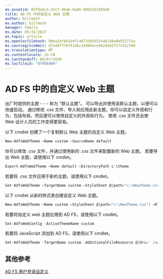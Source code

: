 ```yaml
---
ms.assetid: 0379abc3-25c7-46ab-9a6b-80a5152365b0
title: AD FS 中的自定义 Web 主题
author: billmath
ms.author: billmath
manager: femila
ms.date: 05/31/2017
ms.topic: article
ms.openlocfilehash: 99ea2ef8d2a4fca6733b5d314ab138adb55277aa
ms.sourcegitcommit: dfa48f77b751dbc34409aced628eb2f17c912f08
ms.translationtype: MT
ms.contentlocale: zh-CN
ms.lasthandoff: 08/07/2020
ms.locfileid: "87956404"
---
```

# <a name="custom-web-themes-in-ad-fs"></a>AD FS 中的自定义 Web 主题

出厂时提供的主题 \- \- \- 称为 "默认主题"。 可以导出并使用该默认主题，以便可以快速启动。 通过修改 .css 文件、导入和应用此新主题，你可以自定义外观和行为，包括布局，然后便可以使用自定义的外观和行为。 使用 .css 文件还会使 Web 设计人员的工作变得更容易。

以下 cmdlet 创建了一个复制默认 Web 主题的自定义 Web 主题。

```powershell
New-AdfsWebTheme –Name custom –SourceName default
```

你可以修改 .css 文件，并通过使用新的 .css 文件来配置新的 Web 主题。 若要导出 Web 主题，请使用以下 cmdlet。

```powershell
Export-AdfsWebTheme –Name default –DirectoryPath c:\theme
```

若要将 .css 文件应用于新的主题，请使用以下 cmdlet。

```powershell
Set-AdfsWebTheme –TargetName custom –StyleSheet @{path="c:\NewTheme.css"}
```

以下 cmdlet 从新的样式表创建自定义 Web 主题。

```powershell
New-AdfsWebTheme –Name custom –StyleSheet @{path="c:\NewTheme.css"} –RTLStyleSheetPath c:\NewRtlTheme.css
```

若要将自定义 web 主题应用到 AD FS，请使用以下 cmdlet。

```powershell
Set-AdfsWebConfig -ActiveThemeName custom
```

若要将 JavaScript 添加到 AD FS，请使用以下 cmdlet。

```powershell
Set-AdfsWebTheme -TargetName custom -AdditionalFileResource @{Uri=' /adfs/portal/script/onload.js';path="D:\inetpub\adfsassets\script\onload.js"}
```

## <a name="additional-references"></a>其他参考

[AD FS 用户登录自定义](AD-FS-user-sign-in-customization.md)
